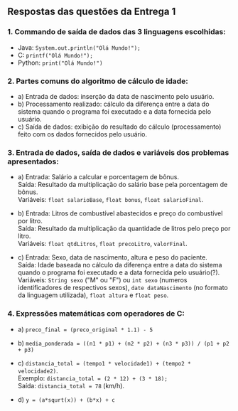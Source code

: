 ## Respostas das questões da Entrega 1

### 1. Commando de saída de dados das 3 linguagens escolhidas:
- Java: `System.out.println("Olá Mundo!");`
- C: `printf("Olá Mundo!");`
- Python: `print("Olá Mundo!")`

### 2. Partes comuns do algoritmo de cálculo de idade:
- a) Entrada de dados: inserção da data de nascimento pelo usuário.
- b) Processamento realizado: cálculo da diferença entre a data do sistema quando o programa foi executado e a data fornecida pelo usuário. 
- c) Saída de dados: exibição do resultado do cálculo (processamento) feito com os dados fornecidos pelo usuário.

### 3. Entrada de dados, saída de dados e variáveis dos problemas apresentados:
- a) Entrada: Salário a calcular e porcentagem de bônus. <br>
     Saída: Resultado da multiplicação do salário base pela porcentagem de bônus. <br>
     Variáveis: `float salarioBase`, `float bonus`, `float salarioFinal`.

- b) Entrada: Litros de combustível abastecidos e preço do combustível por litro. <br>
     Saída: Resultado da multiplicação da quantidade de litros pelo preço por litro. <br>
     Variáveis: `float qtdLitros`, `float precoLitro`, `valorFinal`.

- c) Entrada: Sexo, data de nascimento, altura e peso do paciente. <br>
     Saída: Idade baseada no cálculo da diferença entre a data do sistema quando o programa foi executado e a data fornecida pelo usuário(?). <br>
     Variáveis: `String sexo` ("M" ou "F") ou `int sexo` (numeros identificadores de respectivos sexos), `date dataNascimento` (no formato da linguagem utilizada), `float altura` e `float peso`.

### 4. Expressões matemáticas com operadores de C:
- a) `preco_final = (preco_original * 1.1) - 5`

- b) `media_ponderada = ((n1 * p1) + (n2 * p2) + (n3 * p3)) / (p1 + p2 + p3)`

- c) `distancia_total = (tempo1 * velocidade1) + (tempo2 * velocidade2)`. <br>
     Exemplo: `distancia_total = (2 * 12) + (3 * 18);` <br>
     Saída: `distancia_total = 78` (km/h).

- d) `y = (a*squrt(x)) + (b*x) + c`
